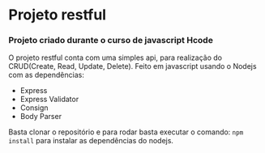 <h1>Projeto restful</h1>
<h3>Projeto criado durante o curso de javascript Hcode</h3>

<p>O projeto restful conta com uma simples api, para realização do CRUD(Create, Read, Update, Delete). Feito em javascript usando o Nodejs com as dependências:</p>
<ul>
<li>Express</li>
<li>Express Validator</li>
<li>Consign</li>
<li>Body Parser</li>
</ul>

<p>Basta clonar o repositório e para rodar basta executar o comando: <code>npm install</code> para instalar as dependências do nodejs.</p>
